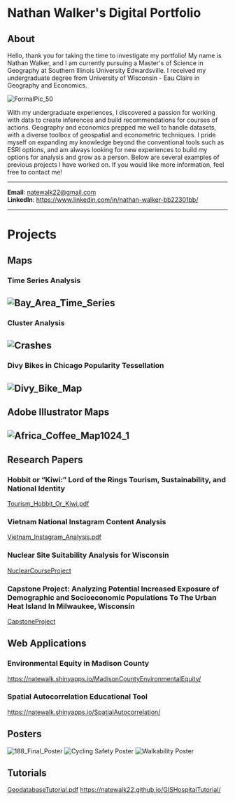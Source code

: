 # Nathan Walker's Digital Portfolio

## About
<p>Hello, thank you for taking the time to investigate my portfolio! My name is Nathan Walker, and I am currently pursuing a Master's of Science in Geography at Southern Illinois University Edwardsville. I received my undergraduate degree from University of Wisconsin - Eau Claire in Geography and Economics. </p>  

![FormalPic_50](FormalPic_1_25.jpg)

<p> With my undergraduate experiences, I discovered a passion for working with data to create inferences and build recommendations for courses of actions. Geography and economics prepped me well to handle datasets, with a diverse toolbox of geospatial and econometric techniques. I pride myself on expanding my knowledge beyond the conventional tools such as ESRI options, and am always looking for new experiences to build my options for analysis and grow as a person. Below are several examples of previous projects I have worked on. If you would like more information, feel free to contact me!
</p>
  
---
**Email**: natewalk22@gmail.com<br>
**LinkedIn**: https://www.linkedin.com/in/nathan-walker-bb22301bb/

---
# Projects
## Maps
### Time Series Analysis
![Bay_Area_Time_Series](Bay_Area_Time_Series.jpg)
---
### Cluster Analysis
![Crashes](Crashes.jpg)
---
### Divy Bikes in Chicago Popularity Tessellation
![Divy_Bike_Map](Divy_Bike_Map.jpg)
---
## Adobe Illustrator Maps  
![Africa_Coffee_Map1024_1](Africa_Coffee_Map1024_1.jpg)
---
## Research Papers  
### Hobbit or “Kiwi:” Lord of the Rings Tourism, Sustainability, and National Identity
[Tourism_Hobbit_Or_Kiwi.pdf](Tourism_Hobbit_Or_Kiwi.pdf)  
### Vietnam National Instagram Content Analysis
[Vietnam_Instagram_Analysis.pdf](Vietnam_Instagram_Analysis.pdf)
### Nuclear Site Suitability Analysis for Wisconsin
[NuclearCourseProject](NuclearCourseProject.docx)
### Capstone Project: Analyzing Potential Increased Exposure of Demographic and Socioeconomic Populations To The Urban Heat Island In Milwaukee, Wisconsin
[CapstoneProject](CapstoneProject.pdf)

## Web Applications
### Environmental Equity in Madison County
https://natewalk.shinyapps.io/MadisonCountyEnvironmentalEquity/
### Spatial Autocorrelation Educational Tool
https://natewalk.shinyapps.io/SpatialAutocorrelation/

## Posters
![188_Final_Poster](188_Final_Poster.png) 
![Cycling Safety Poster](CyclingSafetyPoster.png)
![Walkability Poster](WalkabilityPoster.png)

## Tutorials  
[GeodatabaseTutorial.pdf](GeodatabaseTutorial.pdf) 
https://natewalk22.github.io/GISHospitalTutorial/
